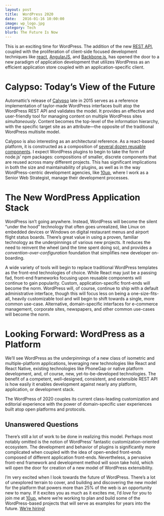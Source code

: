 ```yaml
---
layout: post
title:  WordPress 2020
date:   2016-01-16 10:00:00
image: wp_logo.jpg
category: Tech
blurb: The Future Is Now
---
```


This is an exciting time for WordPress. The addition of the new [REST API](http://v2.wp-api.org/), coupled with the proliferation of client-side focused development techniques like [react](https://facebook.github.io/react/), [AngularJS](https://angularjs.org/), and [Backbone.js](http://backbonejs.org/), has opened the door to a new paradigm of application development that utilizes WordPress as an efficient application store coupled with an application-specific client.

# Calypso: Today’s View of the Future
Automattic’s release of [Calypso](https://developer.wordpress.com/calypso/) late in 2015 serves as a reference implementation of taylor-made WordPress interfaces built atop the WordPress REST API and validates the model. It provides an effective and user-friendly tool for managing content on multiple WordPress sites _simultaneously_. Content becomes the top-level of the information hierarchy, with the specific target site as an attribute—the opposite of the traditional WordPress multisite model.

Calypso is also interesting as an architectural reference. As a react-based platform, it is constructed as a composition of [several dozen reusable components](https://github.com/Automattic/wp-calypso/tree/master/client/components). I expect WordPress plugins to begin to take the form of node.js’ npm packages: compositions of smaller, discrete components that are reused across many different projects. This has significant implications in both the size and maintainability of plugins, as well as in the way WordPress-centric development agencies, like [10up](http://10up.com/), where I work as a Senior Web Strategist, manage their development processes.

# The New WordPress Application Stack
WordPress isn’t going anywhere. Instead, WordPress will become the silent “under the hood” technology that often goes unrealized, like Linux on embedded devices or Windows on digital restaurant menus and airport flight status boards. There’s great value in using a proven, familiar technology as the underpinnings of various new projects. It reduces the need to reinvent the wheel (and the time spent doing so), and provides a _convention-over-configuration_ foundation that simplifies new developer on-boarding.

A wide variety of tools will begin to replace traditional WordPress templates as the front-end technologies of choice. While React may just be a passing fad, front-end frameworks focusing upon reusable components will continue to gain popularity. Custom, application-specific front-ends will become the norm. WordPress will, of course, continue to ship with a default administrative interface, though this will focus less on being a one-size-fits-all, heavily customizable tool and will begin to shift towards a single, more common use-case. Alternative, domain-specific interfaces for e-commerce management, corporate sites, newspapers, and other common use-cases will become the norm.

# Looking Forward: WordPress as a Platform
We’ll see WordPress as the underpinnings of a new class of isometric and multiple-platform applications, leveraging new technologies like React and React Native, existing technologies like PhoneGap or native platform development, and, of course, new, yet-to-be-developed technologies. The benefit of a competent, well-designed, consistent, and extensible REST API is how easily it enables development against nearly any platform, application, or development stack.

The WordPress of 2020 couples its current class-leading customization and editorial experience with the power of domain-specific user experiences built atop open platforms and protocols.

## Unanswered Questions
There’s still a lot of work to be done in realizing this model. Perhaps most notably omitted is the notion of WordPress’ fantastic customization-oriented ecosystem. The development and behavior of plugins is significantly more complicated when coupled with the idea of open-ended front-ends composed of different application front-ends. Nevertheless, a pervasive front-end framework and development method will soon take hold, which will open the door for creation of a new model of WordPress extensibility.

I’m very excited when I look towards the future of WordPress. There’s a lot of unexplored terrain to cover, and building and discovering the new model for the platform that powers more than 25% of the web is an opportunity new to many. If it excites you as much as it excites me, I’d _love_ for you to join me at [10up](http://10up.com/), where we’re working to plan and build some of the WordPress-based projects that will serve as examples for years into the future. [We’re hiring!](http://10up.com/careers/)